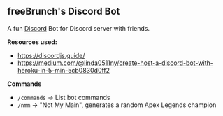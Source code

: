 ## freeBrunch's Discord Bot

A fun [Discord](https://discord.com/) Bot for Discord server with friends.

**Resources used:**
- https://discordjs.guide/
- https://medium.com/@linda0511ny/create-host-a-discord-bot-with-heroku-in-5-min-5cb0830d0ff2

**Commands**
- `/commands` -> List bot commands
- `/nmm` -> "Not My Main", generates a random Apex Legends champion
